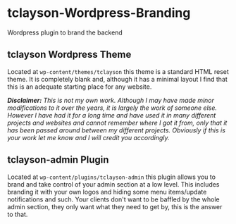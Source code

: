 tclayson-Wordpress-Branding
===========================

Wordpress plugin to brand the backend

tclayson Wordpress Theme
------------------------

Located at `wp-content/themes/tclayson` this theme is a standard HTML reset theme. It is completely blank and, although it has a minimal layout I find that this is an adequate starting place for any website.

_**Disclaimer:** This is not my own work. Although I may have made minor modifications to it over the years, it is largely the work of someone else. However I have had it for a long time and have used it in many different projects and websites and cannot remember where I got it from, only that it has been passed around between my different projects. Obviously if this is your work let me know and I will credit you accordingly._

tclayson-admin Plugin
---------------------

Located at `wp-content/plugins/tclayson-admin` this plugin allows you to brand and take control of your admin section at a low level. This includes branding it with your own logos and hiding some menu items/update notifications and such. Your clients don't want to be baffled by the whole admin section, they only want what they need to get by, this is the answer to that.